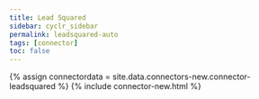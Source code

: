```yaml
---
title: Lead Squared
sidebar: cyclr_sidebar
permalink: leadsquared-auto
tags: [connector]
toc: false
---
```

{% assign connectordata = site.data.connectors-new.connector-leadsquared %}
{% include connector-new.html %}	